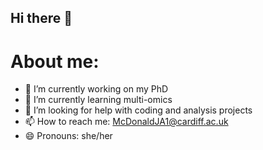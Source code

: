 ## Hi there 👋
# About me:
- 🔭 I’m currently working on my PhD
- 🌱 I’m currently learning multi-omics
- 🤔 I’m looking for help with coding and analysis projects
- 📫 How to reach me: McDonaldJA1@cardiff.ac.uk
- 😄 Pronouns: she/her
